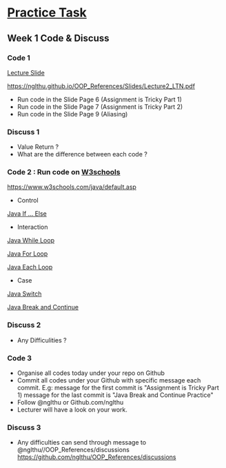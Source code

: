 # [Practice Task](https://nglthu.github.io/OOP_References/Practice_week1)

## Week 1 Code & Discuss

### Code 1
[Lecture Slide](https://nglthu.github.io/OOP_References/Slides/Lecture2_LTN.pdf)

https://nglthu.github.io/OOP_References/Slides/Lecture2_LTN.pdf

+ Run code in the Slide Page 6 (Assignment is Tricky Part 1)
+ Run code in the Slide Page 7 (Assignment is Tricky Part 2)
+ Run code in the Slide Page 9 (Aliasing)

### Discuss 1
+ Value Return ?
+ What are the difference between each code ?

### Code 2 : Run code on [W3schools](https://www.w3schools.com/java/default.asp)
https://www.w3schools.com/java/default.asp

+ Control
  
[Java If ... Else](https://www.w3schools.com/java/java_conditions.asp)  

+ Interaction
  
[Java While Loop](https://www.w3schools.com/java/java_while_loop.asp)

[Java For Loop](https://www.w3schools.com/java/java_for_loop.asp)

[Java Each Loop](https://www.w3schools.com/java/java_foreach_loop.asp)

+ Case
  
[Java Switch](https://www.w3schools.com/java/java_switch.asp)

[Java Break and Continue](https://www.w3schools.com/java/java_break.asp)

### Discuss 2
+ Any Difficulities ?

### Code 3
+ Organise all codes today under your repo on Github
+ Commit all codes under your Github with specific message each commit.
E.g: message for the first commit is "Assignment is Tricky Part 1)
message for the last commit is "Java Break and Continue Practice"
+ Follow @nglthu or Github.com/nglthu
+ Lecturer will have a look on your work. 

### Discuss 3
+ Any difficulties can send through message to @nglthu//OOP_References/discussions
https://github.com/nglthu/OOP_References/discussions


